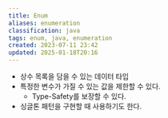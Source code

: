 ```yaml
---
title: Enum
aliases: enumeration
classification: java
tags: enum, java, enumeration
created: 2023-07-11 23:42
updated: 2025-01-18T20:16
---
```


- 상수 목록을 담을 수 있는 데이터 타입
- 특정한 변수가 가질 수 있는 값을 제한할 수 있다.
	- Type-Safety를 보장할 수 있다.
- 싱글톤 패턴을 구현할 때 사용하기도 한다.
